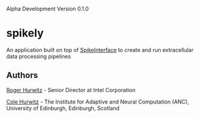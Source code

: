 Alpha Development
Version 0.1.0

# spikely
An application built on top of [SpikeInterface](https://github.com/SpikeInterface) to create and run extracellular data processing pipelines

## Authors
[Roger Hurwitz](https://www.linkedin.com/in/rogerhurwitz/) - Senior Director at Intel Corporation

[Cole Hurwitz](https://www.inf.ed.ac.uk/people/students/Cole_Hurwitz.html) - The Institute for Adaptive and Neural Computation (ANC), University of Edinburgh, Edinburgh, Scotland 

